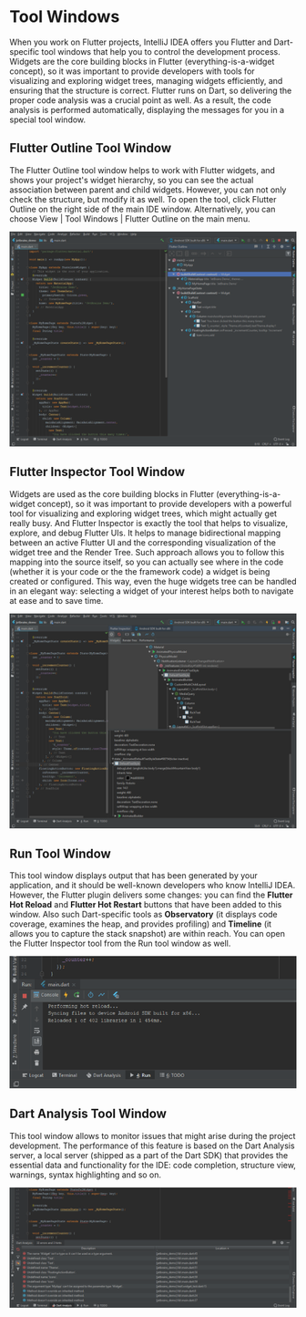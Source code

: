 # Tool Windows

When you work on Flutter projects, IntelliJ IDEA offers you Flutter and Dart-specific tool windows that help you to control the 
development process. Widgets are the core building blocks in Flutter (everything-is-a-widget concept), so it was important to provide 
developers with tools for visualizing and exploring widget trees, managing widgets efficiently, and ensuring that the structure is 
correct. Flutter runs on Dart, so delivering the proper code analysis was a crucial point as well. As a result, the code analysis is 
performed automatically, displaying the messages for you in a special tool window.

## Flutter Outline Tool Window

The Flutter Outline tool window helps to work with Flutter widgets, and shows your project's widget hierarchy, so you can see the actual 
association between parent and child widgets. However, you can not only check the structure, but modify it as well. To open the 
tool, click Flutter Outline on the right side of the main IDE window. Alternatively, you can choose View | Tool Windows | Flutter Outline 
on the main menu.

![Flutter Outline Tool Window](https://github.com/straw-wave/draft/blob/master/img/flutter_outline_tool_window.png)

## Flutter Inspector Tool Window 

Widgets are used as the core building blocks in Flutter (everything-is-a-widget concept), so it was important to provide developers with 
a powerful tool for visualizing and exploring widget trees, which might actually get really busy. And Flutter Inspector is exactly the 
tool that helps to visualize, explore, and debug Flutter UIs. It helps to manage bidirectional mapping between an active Flutter UI and 
the corresponding visualization of the widget tree and the Render Tree. Such approach allows you to follow this mapping into the source 
itself, so you can actually see where in the code (whether it is your code or the the framework code) a widget is being created or 
configured. This way, even the huge widgets tree can be handled in an elegant way: selecting a widget of your interest helps both to 
navigate at ease and to save time.

![Flutter Inspector Tool Window](https://github.com/straw-wave/draft/blob/master/img/flutter_inspector_tool_window.png)

## Run Tool Window

This tool window displays output that has been generated by your application, and it should be well-known developers who know 
IntelliJ IDEA. However, the Flutter plugin delivers some changes: you can find the **Flutter Hot Reload** and **Flutter Hot Restart** 
buttons that have been added to this window. Also such Dart-specific tools as **Observatory** (it displays code coverage, examines the 
heap, and provides profiling) and **Timeline** (it allows you to capture the stack snapshot) are within reach. You can open the Flutter 
Inspector tool from the Run tool window as well.

![Run Tool Window](https://github.com/straw-wave/draft/blob/master/img/run_tool_window.png)

## Dart Analysis Tool Window

This tool window allows to monitor issues that might arise during the project development. The performance of this feature is based on 
the Dart Analysis server, a local server (shipped as a part of the Dart SDK) that provides the essential data and functionality for the
IDE: code completion, structure view, warnings, syntax highlighting and so on.

![Dart Analysis Tool Window](https://github.com/straw-wave/draft/blob/master/img/dart_analysis_tool_window.png)

